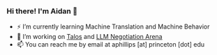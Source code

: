 

<!--
**aphil311/aphil311** is a ✨ _special_ ✨ repository because its `README.md` (this file) appears on your GitHub profile.

Here are some ideas to get you started:

- 🔭 I’m currently working on ...
- 🌱 I’m currently learning ...
- 👯 I’m looking to collaborate on ...
- 🤔 I’m looking for help with ...
- 💬 Ask me about ...
-->
### Hi there! I'm Aidan 👋
- ⚡️ I’m currently learning Machine Translation and Machine Behavior
- 🔨 I’m working on [Talos](https://github.com/aphil311/talos/tree/main) and [LLM Negotiation Arena](https://github.com/aphil311/negotiation-arena/tree/main)
- 📫 You can reach me by email at aphillips [at] princeton [dot] edu
